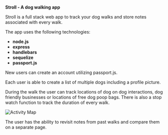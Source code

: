 **Stroll -  A dog walking app**


Stroll is a full stack web app to track your dog walks and store notes associated with every walk.

The app uses the following technologies:

 - **node.js**
 - **express**
 - **handlebars**
 - **sequelize**
 - **passport.js**


New users can create an account utilizing passport.js.

Each user is able to create a list of multiple dogs including a profile picture.

During the walk the user can track locations of dog on dog interactions, dog friendly businesses or locations of free dog poop bags.
There is also a stop watch function to track the duration of every walk.

![Activity Map ](https://lh3.googleusercontent.com/jV-yQJRL5ABm-GuPaWwm57-Sktsm4RDYxvwtcvpOY9RJalQxjtp3YfghavDPXIjf2EwFI_-7klBE "Map")


The user has the ability to revisit notes from past walks and compare them on a separate page.






  